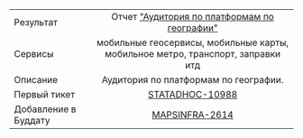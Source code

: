 | | |
|:------------- |:-------------:|
| Результат | Отчет ["Аудитория по платформам по географии"](https://stat.yandex-team.ru/Multiproject/ClickhouseImports/AudienceByPlatformByGeography) |
| Сервисы | мобильные геосервисы, мобильные карты, мобильное метро, транспорт, заправки итд |
| Описание | Аудитория по платформам по географии. |
| Первый тикет | [STATADHOC-10988](https://st.yandex-team.ru/STATADHOC-10988) |
| Добавление в Буддату | [MAPSINFRA-2614](https://st.yandex-team.ru/MAPSINFRA-2614)
